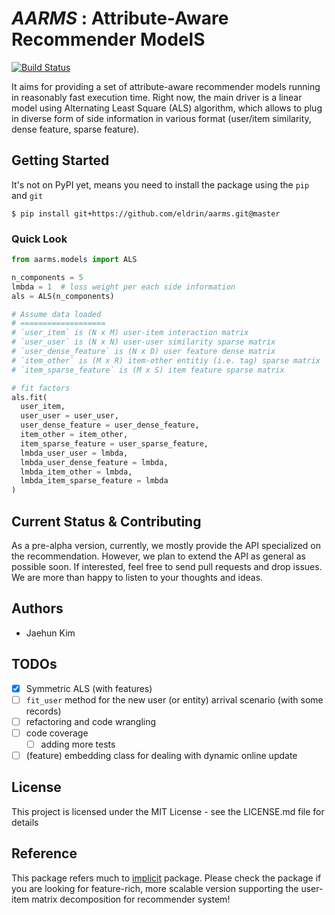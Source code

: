 # ***AARMS*** : Attribute-Aware Recommender ModelS

[![Build Status](https://travis-ci.com/eldrin/aarms.svg?branch=master)](https://travis-ci.com/eldrin/aarms)

It aims for providing a set of attribute-aware recommender models running in reasonably fast execution time. Right now, the main driver is a linear model using Alternating Least Square (ALS) algorithm, which allows to plug in diverse form of side information in various format (user/item similarity, dense feature, sparse feature).


## Getting Started

It's not on PyPI yet, means you need to install the package using the `pip` and `git`

```console
$ pip install git+https://github.com/eldrin/aarms.git@master
```

### Quick Look

```python
from aarms.models import ALS

n_components = 5
lmbda = 1  # loss weight per each side information
als = ALS(n_components)

# Assume data loaded
# ===================
# `user_item` is (N x M) user-item interaction matrix
# `user_user` is (N x N) user-user similarity sparse matrix
# `user_dense_feature` is (N x D) user feature dense matrix
# `item_other` is (M x R) item-other entitiy (i.e. tag) sparse matrix
# `item_sparse_feature` is (M x S) item feature sparse matrix

# fit factors
als.fit(
  user_item,
  user_user = user_user,
  user_dense_feature = user_dense_feature,
  item_other = item_other,
  item_sparse_feature = user_sparse_feature,
  lmbda_user_user = lmbda,
  lmbda_user_dense_feature = lmbda,
  lmbda_item_other = lmbda,
  lmbda_item_sparse_feature = lmbda
)
```

## Current Status & Contributing

As a pre-alpha version, currently, we mostly provide the API specialized on the recommendation. However, we plan to extend the API as general as possible soon. If interested, feel free to send pull requests and drop issues. We are more than happy to listen to your thoughts and ideas.

## Authors

- Jaehun Kim

## TODOs

- [x] Symmetric ALS (with features)
- [ ] `fit_user` method for the new user (or entity) arrival scenario (with some records)
- [ ] refactoring and code wrangling
- [ ] code coverage
  - [ ] adding more tests
- [ ] (feature) embedding class for dealing with dynamic online update

## License


This project is licensed under the MIT License - see the LICENSE.md file for details


## Reference

This package refers much to [implicit](https://github.com/benfred/implicit) package. Please check the package if you are looking for feature-rich, more scalable version supporting the user-item matrix decomposition for recommender system!
